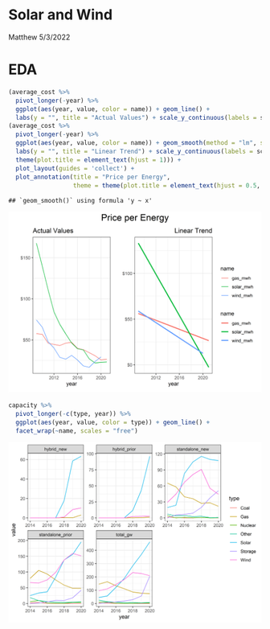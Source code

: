 Solar and Wind
================
Matthew
5/3/2022

# EDA

``` r
(average_cost %>% 
  pivot_longer(-year) %>% 
  ggplot(aes(year, value, color = name)) + geom_line() +
  labs(y = "", title = "Actual Values") + scale_y_continuous(labels = scales::dollar)) +
(average_cost %>% 
  pivot_longer(-year) %>% 
  ggplot(aes(year, value, color = name)) + geom_smooth(method = "lm", se = FALSE) +
  labs(y = "", title = "Linear Trend") + scale_y_continuous(labels = scales::dollar) +
  theme(plot.title = element_text(hjust = 1))) +
  plot_layout(guides = 'collect') + 
  plot_annotation(title = "Price per Energy", 
                  theme = theme(plot.title = element_text(hjust = 0.5, size = 18)))
```

    ## `geom_smooth()` using formula 'y ~ x'

![](Solar-and-Wind_files/figure-gfm/unnamed-chunk-2-1.png)<!-- -->

``` r
capacity %>% 
  pivot_longer(-c(type, year)) %>% 
  ggplot(aes(year, value, color = type)) + geom_line() +
  facet_wrap(~name, scales = "free")
```

![](Solar-and-Wind_files/figure-gfm/unnamed-chunk-3-1.png)<!-- -->
